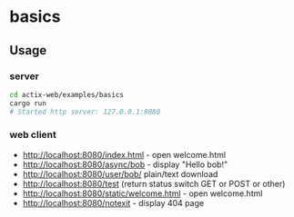 # basics

## Usage

### server

```bash
cd actix-web/examples/basics
cargo run
# Started http server: 127.0.0.1:8080
```

### web client

- [http://localhost:8080/index.html](http://localhost:8080/index.html) - open welcome.html
- [http://localhost:8080/async/bob](http://localhost:8080/async/bob) - display "Hello bob!"
- [http://localhost:8080/user/bob/](http://localhost:8080/user/bob/) plain/text download
- [http://localhost:8080/test](http://localhost:8080/test) (return status switch GET or POST or other)
- [http://localhost:8080/static/welcome.html](http://localhost:8080/static/welcome.html) - open welcome.html
- [http://localhost:8080/notexit](http://localhost:8080/notexit) - display 404 page
